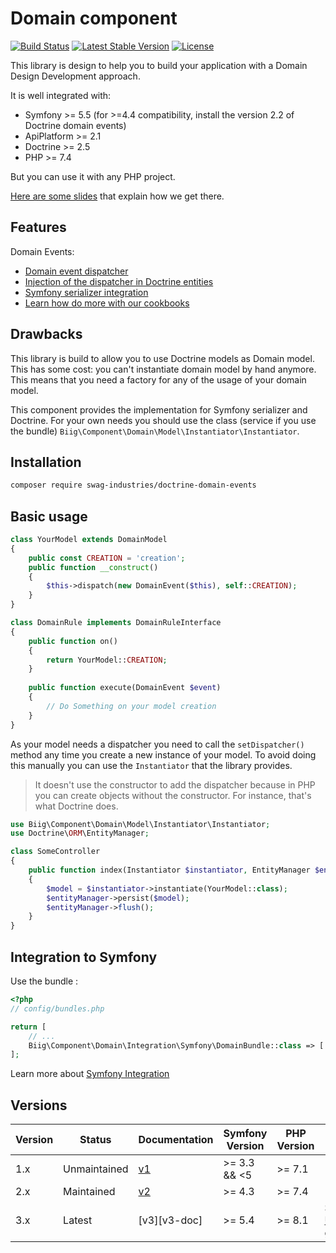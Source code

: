 Domain component
================

[![Build Status](https://github.com/swagindustries/doctrine-domain-events/actions/workflows/ci.yaml/badge.svg)](https://travis-ci.org/biig-io/DomainComponent)
[![Latest Stable Version](https://poser.pugx.org/biig/domain/v/stable)](https://packagist.org/packages/biig/domain)
[![License](https://poser.pugx.org/biig/domain/license)](https://packagist.org/packages/biig/domain)

This library is design to help you to build your application with a Domain Design Development approach.

It is well integrated with:

- Symfony >= 5.5 (for >=4.4 compatibility, install the version 2.2 of Doctrine domain events)
- ApiPlatform >= 2.1
- Doctrine >= 2.5
- PHP >= 7.4

But you can use it with any PHP project.

[Here are some slides](https://talks.nekland.fr/DoctrineDomainEvents/) that explain how we get there.

Features
--------

Domain Events:

* [Domain event dispatcher](docs/domain_event_dispatcher.md)
* [Injection of the dispatcher in Doctrine entities](docs/injection_in_doctrine_entities.md)
* [Symfony serializer integration](docs/symfony_serializer_integration.md)
* [Learn how do more with our cookbooks](docs/cookbooks.md)

Drawbacks
---------

This library is build to allow you to use Doctrine models as Domain model. This has some cost:
you can't instantiate domain model by hand anymore. This means that you need a factory for any of
the usage of your domain model.

This component provides the implementation for Symfony serializer and Doctrine. For your own
needs you should use the class (service if you use the bundle) `Biig\Component\Domain\Model\Instantiator\Instantiator`.

Installation
------------

```bash
composer require swag-industries/doctrine-domain-events
```

Basic usage
-----------

```php
class YourModel extends DomainModel
{
    public const CREATION = 'creation';
    public function __construct()
    {
        $this->dispatch(new DomainEvent($this), self::CREATION);
    }
}
```

```php
class DomainRule implements DomainRuleInterface
{
    public function on()
    {
        return YourModel::CREATION;
    }
    
    public function execute(DomainEvent $event)
    {
        // Do Something on your model creation
    }
}
```

As your model needs a dispatcher you need to call the `setDispatcher()` method any time you create a new instance of your model. To avoid doing this manually you can use the `Instantiator` that the library provides.

> It doesn't use the constructor to add the dispatcher because in PHP you can create objects without the constructor. For instance, that's what Doctrine does.

```php
use Biig\Component\Domain\Model\Instantiator\Instantiator;
use Doctrine\ORM\EntityManager;

class SomeController
{
    public function index(Instantiator $instantiator, EntityManager $entityManager)
    {
        $model = $instantiator->instantiate(YourModel::class);
        $entityManager->persist($model);
        $entityManager->flush();
    }
}
```

Integration to Symfony
----------------------

Use the bundle :

```php
<?php
// config/bundles.php

return [
    // ...
    Biig\Component\Domain\Integration\Symfony\DomainBundle::class => ['all' => true],
];
```

Learn more about [Symfony Integration](/docs/domain_event_dispatcher.md#symfony-integration)

Versions
--------

| Version | Status       | Documentation | Symfony Version | PHP Version | Misc                            |
|---------|--------------|---------------|-----------------|-------------|---------------------------------|
| 1.x     | Unmaintained | [v1][v1-doc]  | >= 3.3 && <5    | >= 7.1      |                                 |
| 2.x     | Maintained   | [v2][v2-doc]  | >= 4.3          | >= 7.4      |                                 |
| 3.x     | Latest       | [v3][v3-doc]  | >= 5.4          | >= 8.1      | See [UPGRADE](v3-upgrade) guide |

[v1-doc]: https://github.com/swagindustries/doctrine-domain-events/tree/v1.5.2/docs
[v2-doc]: https://github.com/swagindustries/doctrine-domain-events/tree/v2.3.3/docs
[v3-docs]: https://github.com/swagindustries/doctrine-domain-events/tree/master/docs
[v3-upgrade]: https://github.com/swagindustries/doctrine-domain-events/tree/master/UPGRADE.md
